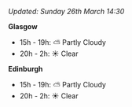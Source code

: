 *Updated: Sunday 26th March 14:30*

**Glasgow**

* 15h - 19h: :partly_sunny: Partly Cloudy
* 20h - 2h: :sunny: Clear

**Edinburgh**

* 15h - 19h: :partly_sunny: Partly Cloudy
* 20h - 2h: :sunny: Clear
